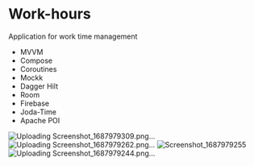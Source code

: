 

# Work-hours
Application for work time management
- MVVM
- Compose
- Coroutines
- Mockk
- Dagger Hilt
- Room
- Firebase
- Joda-Time
- Apache POI
  
![Uploading Screenshot_1687979309.png…]()
![Uploading Screenshot_1687979262.png…]()
![Screenshot_1687979255](https://github.com/KamilStrzelczyk/working-hours/assets/73589639/15af64eb-46c2-410b-859d-fc02181e4e4b)
![Uploading Screenshot_1687979244.png…]()
